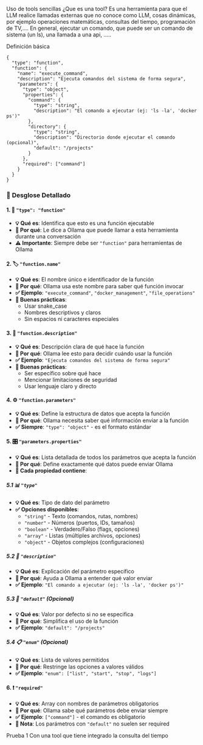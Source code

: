 Uso de tools sencillas
¿Que es una tool?
Es una herramienta para que el LLM realice llamadas externas que no conoce como LLM, cosas dinámicas, por ejemplo operaciones matemáticas, consultas del tiempo, programación de TV,.... En general, ejecutar un comando, que puede ser un comando de sistema (un ls), una llamada a una api, .....

Definición básica

```
{
  "type": "function",
  "function": {
    "name": "execute_command",
    "description": "Ejecuta comandos del sistema de forma segura",
    "parameters": {
      "type": "object",
      "properties": {
        "command": {
          "type": "string",
          "description": "El comando a ejecutar (ej: 'ls -la', 'docker ps')"
        },
        "directory": {
          "type": "string",
          "description": "Directorio donde ejecutar el comando (opcional)",
          "default": "/projects"
        }
      },
      "required": ["command"]
    }
  }
}
```

### 🔧 **Desglose Detallado**

#### **1. 📌 `"type": "function"`**
- **💡 Qué es**: Identifica que esto es una función ejecutable
- **🎯 Por qué**: Le dice a Ollama que puede llamar a esta herramienta durante una conversación
- **⚠️ Importante**: Siempre debe ser `"function"` para herramientas de Ollama

#### **2. 🏷️ `"function.name"`**
- **💡 Qué es**: El nombre único e identificador de la función
- **🎯 Por qué**: Ollama usa este nombre para saber qué función invocar
- **✅ Ejemplo**: `"execute_command"`, `"docker_management"`, `"file_operations"`
- **📝 Buenas prácticas**: 
  - Usar snake_case
  - Nombres descriptivos y claros
  - Sin espacios ni caracteres especiales

#### **3. 📄 `"function.description"`**
- **💡 Qué es**: Descripción clara de qué hace la función
- **🎯 Por qué**: Ollama lee esto para decidir cuándo usar la función
- **✅ Ejemplo**: `"Ejecuta comandos del sistema de forma segura"`
- **📝 Buenas prácticas**:
  - Ser específico sobre qué hace
  - Mencionar limitaciones de seguridad
  - Usar lenguaje claro y directo

#### **4. ⚙️ `"function.parameters"`**
- **💡 Qué es**: Define la estructura de datos que acepta la función
- **🎯 Por qué**: Ollama necesita saber qué información enviar a la función
- **✅ Siempre**: `"type": "object"` - es el formato estándar

#### **5. 🎛️ `"parameters.properties"`**
- **💡 Qué es**: Lista detallada de todos los parámetros que acepta la función
- **🎯 Por qué**: Define exactamente qué datos puede enviar Ollama
- **📝 Cada propiedad contiene**:

##### **5.1 📊 `"type"`**
- **💡 Qué es**: Tipo de dato del parámetro
- **✅ Opciones disponibles**:
  - `"string"` - Texto (comandos, rutas, nombres)
  - `"number"` - Números (puertos, IDs, tamaños)
  - `"boolean"` - Verdadero/Falso (flags, opciones)
  - `"array"` - Listas (múltiples archivos, opciones)
  - `"object"` - Objetos complejos (configuraciones)

##### **5.2 📝 `"description"`**
- **💡 Qué es**: Explicación del parámetro específico
- **🎯 Por qué**: Ayuda a Ollama a entender qué valor enviar
- **✅ Ejemplo**: `"El comando a ejecutar (ej: 'ls -la', 'docker ps')"`

##### **5.3 🎯 `"default"` (Opcional)**
- **💡 Qué es**: Valor por defecto si no se especifica
- **🎯 Por qué**: Simplifica el uso de la función
- **✅ Ejemplo**: `"default": "/projects"`

##### **5.4 📋 `"enum"` (Opcional)**
- **💡 Qué es**: Lista de valores permitidos
- **🎯 Por qué**: Restringe las opciones a valores válidos
- **✅ Ejemplo**: `"enum": ["list", "start", "stop", "logs"]`

#### **6. ❗ `"required"`**
- **💡 Qué es**: Array con nombres de parámetros obligatorios
- **🎯 Por qué**: Ollama sabe qué parámetros debe enviar siempre
- **✅ Ejemplo**: `["command"]` - el comando es obligatorio
- **📝 Nota**: Los parámetros con `"default"` no suelen ser required


Prueba 1
Con una tool que tiene integrado la consulta del tiempo
